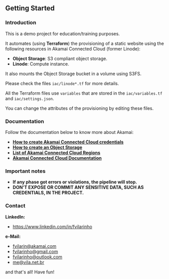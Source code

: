 Getting Started
---------------

### Introduction
This is a demo project for education/training purposes.

It automates (using **Terraform**) the provisioning of a static website using the following resources in Akamai 
Connected Cloud (former Linode):
- **Object Storage**: S3 compliant object storage.
- **Linode**: Compute instance.

It also mounts the Object Storage bucket in a volume using S3FS.

Please check the files `iac/linode*.tf` for more details.

All the Terraform files use `variables` that are stored in the `iac/variables.tf` and `iac/settings.json`.

You can change the attributes of the provisioning by editing these files. 

### Documentation

Follow the documentation below to know more about Akamai:

- [**How to create Akamai Connected Cloud credentials**](https://www.linode.com/docs/api)
- [**How to create an Object Storage**](https://www.linode.com/docs/guides/platform/object-storage)
- [**List of Akamai Connected Cloud Regions**](https://www.linode.com/docs/api/regions/)
- [**Akamai Connected Cloud Documentation**](https://www.linode.com/docs/)

### Important notes
- **If any phase got errors or violations, the pipeline will stop.**
- **DON'T EXPOSE OR COMMIT ANY SENSITIVE DATA, SUCH AS CREDENTIALS, IN THE PROJECT.**

### Contact
**LinkedIn:**
- https://www.linkedin.com/in/fvilarinho

**e-Mail:**
- fvilarin@akamai.com
- fvilarinho@gmail.com
- fvilarinho@outlook.com
- me@vila.net.br

and that's all! Have fun!